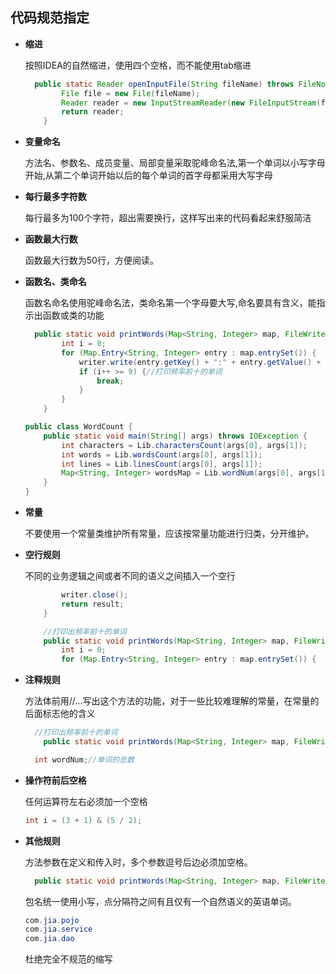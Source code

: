 ## 代码规范指定

- **缩进**

  按照IDEA的自然缩进，使用四个空格，而不能使用tab缩进

  ```java
  	public static Reader openInputFile(String fileName) throws FileNotFoundException {
          File file = new File(fileName);
          Reader reader = new InputStreamReader(new FileInputStream(file));
          return reader;
      }
  ```

- **变量命名**

  方法名、参数名、成员变量、局部变量采取驼峰命名法,第一个单词以小写字母开始,从第二个单词开始以后的每个单词的首字母都采用大写字母

- **每行最多字符数**

  每行最多为100个字符，超出需要换行，这样写出来的代码看起来舒服简洁
  
- **函数最大行数**

  函数最大行数为50行，方便阅读。

- **函数名、类命名**

  函数名命名使用驼峰命名法，类命名第一个字母要大写,命名要具有含义，能指示出函数或类的功能

  ```java
  	public static void printWords(Map<String, Integer> map, FileWriter writer) throws IOException {
          int i = 0;
          for (Map.Entry<String, Integer> entry : map.entrySet()) {
              writer.write(entry.getKey() + ":" + entry.getValue() + "\n");
              if (i++ >= 9) {//打印频率前十的单词
                  break;
              }
          }
      }
  
  public class WordCount {
      public static void main(String[] args) throws IOException {
          int characters = Lib.charactersCount(args[0], args[1]);
          int words = Lib.wordsCount(args[0], args[1]);
          int lines = Lib.linesCount(args[0], args[1]);
          Map<String, Integer> wordsMap = Lib.wordNum(args[0], args[1]);
      }
  }
  ```

- **常量**

  不要使用一个常量类维护所有常量，应该按常量功能进行归类，分开维护。

- **空行规则**

  不同的业务逻辑之间或者不同的语义之间插入一个空行

  ```java
          writer.close();
          return result;
      }
  
      //打印出频率前十的单词
      public static void printWords(Map<String, Integer> map, FileWriter writer) throws IOException {
          int i = 0;
          for (Map.Entry<String, Integer> entry : map.entrySet()) {
  ```

- **注释规则**

  方法体前用//...写出这个方法的功能，对于一些比较难理解的常量，在常量的后面标志他的含义

  ```java
  	//打印出频率前十的单词
      public static void printWords(Map<String, Integer> map, FileWriter writer) throws IOException {}
  
  	int wordNum;//单词的总数
  ```

- **操作符前后空格**

  任何运算符左右必须加一个空格

  ```java
  int i = (3 + 1) & (5 / 2);
  ```

- **其他规则**

  方法参数在定义和传入时，多个参数逗号后边必须加空格。

  ```java
  	public static void printWords(Map<String, Integer> map, FileWriter writer) throws IOException {
  ```

  包名统一使用小写，点分隔符之间有且仅有一个自然语义的英语单词。

  ```java
  com.jia.pojo
  com.jia.service
  com.jia.dao
  ```

  杜绝完全不规范的缩写

  